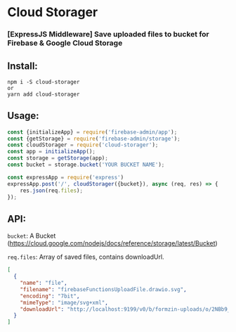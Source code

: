 # Cloud Storager

### [ExpressJS Middleware] Save uploaded files to bucket for Firebase & Google Cloud Storage

## Install:

```shell
npm i -S cloud-storager
or
yarn add cloud-storager
```

## Usage:

```js
const {initializeApp} = require('firebase-admin/app');
const {getStorage} = require('firebase-admin/storage');
const cloudStorager = require('cloud-storager');
const app = initializeApp();
const storage = getStorage(app);
const bucket = storage.bucket('YOUR BUCKET NAME');

const expressApp = require('express')
expressApp.post('/', cloudStorager({bucket}), async (req, res) => {
    res.json(req.files);
});
```

## API:

`bucket`: A Bucket (https://cloud.google.com/nodejs/docs/reference/storage/latest/Bucket)

`req.files`: Array of saved files, contains downloadUrl.

```json
[
  {
    "name": "file",
    "filename": "firebaseFunctionsUploadFile.drawio.svg",
    "encoding": "7bit",
    "mimeType": "image/svg+xml",
    "downloadUrl": "http://localhost:9199/v0/b/formzin-uploads/o/2NBb9_firebaseFunctionsUploadFile.drawio.svg?alt=media&token=token_KT0H25x3kmUEEtW76NMx"
  }
]
```
